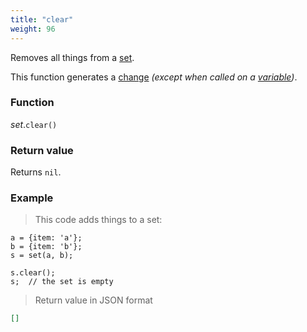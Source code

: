 ```yaml
---
title: "clear"
weight: 96
---
```


Removes all things from a [set](..).

This function generates a [change](../../../overview/changes) *(except when called on a [variable](../../../overview/variable))*.

### Function

*set*.`clear()`

### Return value

Returns `nil`.

### Example

> This code adds things to a set:

```thingsdb,json_response
a = {item: 'a'};
b = {item: 'b'};
s = set(a, b);

s.clear();
s;  // the set is empty
```

> Return value in JSON format

```json
[]
```
